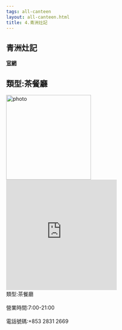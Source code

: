 ```yaml
---
tags: all-canteen
layout: all-canteen.html
title: 4.青洲灶記
---
```



<h2>青洲灶記</h2>
<a href='https://www.facebook.com/%E9%9D%92%E6%B4%B2%E7%81%B6%E8%A8%98%E5%92%96%E5%95%A1-241521632553721/?__tn__=%3C%3C*F'><b>官網</b></a>
<h2>類型:茶餐廳</h2>

<img src="https://user-images.githubusercontent.com/70761288/113142776-dfd7ae80-925d-11eb-8560-fa9b9758a9ff.png" alt="photo" width="230" height="230">
<iframe src="https://www.google.com/maps/embed?pb=!1m14!1m8!1m3!1d14776.004515130317!2d113.5476923!3d22.2020634!3m2!1i1024!2i768!4f13.1!3m3!1m2!1s0x0%3A0x54ff9b04f60876da!2z6Z2S5rSy54G26KiY5ZKW5ZWh!5e0!3m2!1szh-TW!2s!4v1617193011500!5m2!1szh-TW!2s" width="300" height="300" style="border:0;" allowfullscreen="" loading="lazy"></iframe>
<br>類型:茶餐廳</br>
<br>營業時間:7:00-21:00</br>
<br>電話號碼:+853 2831 2669</br>
 
